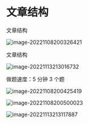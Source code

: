 # 文章结构

文章结构

![image-20221108200326421](https://xingqiu-tuchuang-1256524210.cos.ap-shanghai.myqcloud.com/3978/image-20221108200326421.png)

文章结构

![image-20221113213016732](https://xingqiu-tuchuang-1256524210.cos.ap-shanghai.myqcloud.com/3978/image-20221113213016732.png)

做题速度：5 分钟 3 个题

![image-20221108200425419](https://xingqiu-tuchuang-1256524210.cos.ap-shanghai.myqcloud.com/3978/image-20221108200425419.png)

![image-20221108200500023](https://xingqiu-tuchuang-1256524210.cos.ap-shanghai.myqcloud.com/3978/image-20221108200500023.png)

![image-20221113213117887](https://xingqiu-tuchuang-1256524210.cos.ap-shanghai.myqcloud.com/3978/image-20221113213117887.png)
